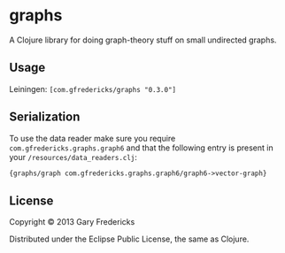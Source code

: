 # graphs

A Clojure library for doing graph-theory stuff on small undirected
graphs.

## Usage

Leiningen: `[com.gfredericks/graphs "0.3.0"]`

## Serialization

To use the data reader make sure you require
`com.gfredericks.graphs.graph6` and that the following entry is
present in your `/resources/data_readers.clj`:

``` clojure
{graphs/graph com.gfredericks.graphs.graph6/graph6->vector-graph}
```

## License

Copyright © 2013 Gary Fredericks

Distributed under the Eclipse Public License, the same as Clojure.
